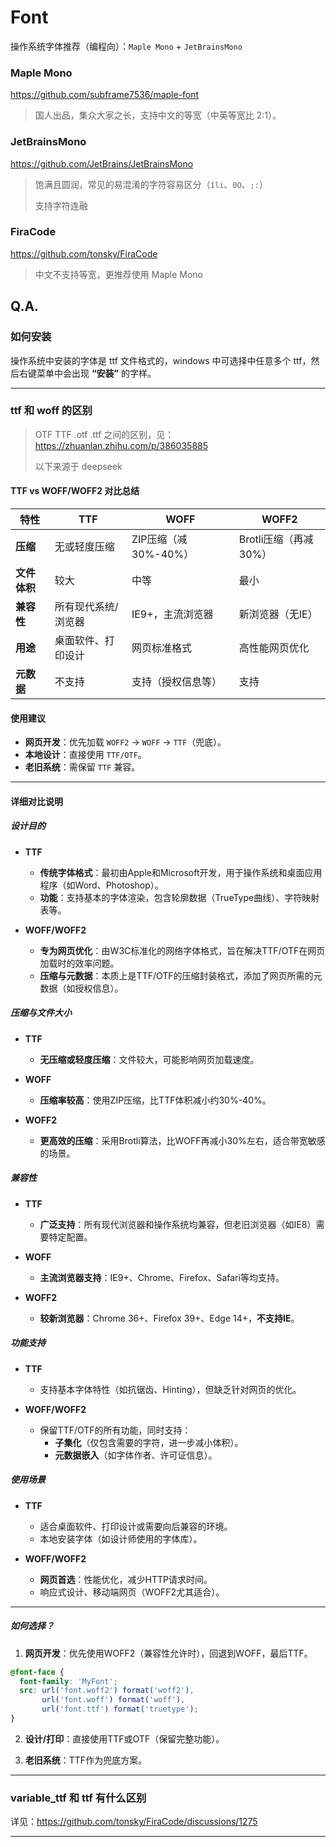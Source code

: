 # Font

操作系统字体推荐（编程向）：`Maple Mono` + `JetBrainsMono`

### Maple Mono

https://github.com/subframe7536/maple-font

> 国人出品，集众大家之长，支持中文的等宽（中英等宽比 2:1）。

### JetBrainsMono

https://github.com/JetBrains/JetBrainsMono

> 饱满且圆润，常见的易混淆的字符容易区分（`1li`、`0O`、`;:`）
>
> 支持字符连融

### FiraCode

https://github.com/tonsky/FiraCode

> 中文不支持等宽，更推荐使用 Maple Mono

## Q.A.

### 如何安装

操作系统中安装的字体是 ttf 文件格式的，windows 中可选择中任意多个 ttf，然后右键菜单中会出现 **“安装”** 的字样。

---

### ttf 和 woff 的区别

> OTF TTF .otf .ttf 之间的区别，见：https://zhuanlan.zhihu.com/p/386035885
>
> 以下来源于 deepseek

#### **TTF vs WOFF/WOFF2 对比总结**

| 特性          | TTF                | WOFF               | WOFF2              |
|--------------|--------------------|--------------------|--------------------|
| **压缩**     | 无或轻度压缩        | ZIP压缩（减30%-40%）| Brotli压缩（再减30%） |
| **文件体积** | 较大               | 中等               | 最小               |
| **兼容性**   | 所有现代系统/浏览器 | IE9+，主流浏览器   | 新浏览器（无IE）    |
| **用途**     | 桌面软件、打印设计  | 网页标准格式        | 高性能网页优化      |
| **元数据**   | 不支持             | 支持（授权信息等）  | 支持               |

#### **使用建议**
- **网页开发**：优先加载 `WOFF2` → `WOFF` → `TTF`（兜底）。
- **本地设计**：直接使用 `TTF/OTF`。
- **老旧系统**：需保留 `TTF` 兼容。

---

#### **详细对比说明**

##### **设计目的**

- **TTF**
  - **传统字体格式**：最初由Apple和Microsoft开发，用于操作系统和桌面应用程序（如Word、Photoshop）。
  - **功能**：支持基本的字体渲染，包含轮廓数据（TrueType曲线）、字符映射表等。

- **WOFF/WOFF2**
    - **专为网页优化**：由W3C标准化的网络字体格式，旨在解决TTF/OTF在网页加载时的效率问题。
    - **压缩与元数据**：本质上是TTF/OTF的压缩封装格式，添加了网页所需的元数据（如授权信息）。

##### **压缩与文件大小**

- **TTF**
  - **无压缩或轻度压缩**：文件较大，可能影响网页加载速度。

- **WOFF**
    - **压缩率较高**：使用ZIP压缩，比TTF体积减小约30%-40%。

- **WOFF2**
    - **更高效的压缩**：采用Brotli算法，比WOFF再减小30%左右，适合带宽敏感的场景。

##### **兼容性**

- **TTF**
  - **广泛支持**：所有现代浏览器和操作系统均兼容，但老旧浏览器（如IE8）需要特定配置。

- **WOFF**
    - **主流浏览器支持**：IE9+、Chrome、Firefox、Safari等均支持。

- **WOFF2**
    - **较新浏览器**：Chrome 36+、Firefox 39+、Edge 14+，**不支持IE**。

##### **功能支持**

- **TTF**
  - 支持基本字体特性（如抗锯齿、Hinting），但缺乏针对网页的优化。

- **WOFF/WOFF2**
  - 保留TTF/OTF的所有功能，同时支持：
    - **子集化**（仅包含需要的字符，进一步减小体积）。
    - **元数据嵌入**（如字体作者、许可证信息）。

##### **使用场景**

- **TTF**
  - 适合桌面软件、打印设计或需要向后兼容的环境。
  - 本地安装字体（如设计师使用的字体库）。

- **WOFF/WOFF2**
  - **网页首选**：性能优化，减少HTTP请求时间。
  - 响应式设计、移动端网页（WOFF2尤其适合）。

---

##### **如何选择？**

1. **网页开发**：优先使用WOFF2（兼容性允许时），回退到WOFF，最后TTF。

```css
@font-face {
  font-family: 'MyFont';
  src: url('font.woff2') format('woff2'),
       url('font.woff') format('woff'),
       url('font.ttf') format('truetype');
}
```

2. **设计/打印**：直接使用TTF或OTF（保留完整功能）。

3. **老旧系统**：TTF作为兜底方案。

---

### variable_ttf 和 ttf 有什么区别

> 

详见：https://github.com/tonsky/FiraCode/discussions/1275

---

